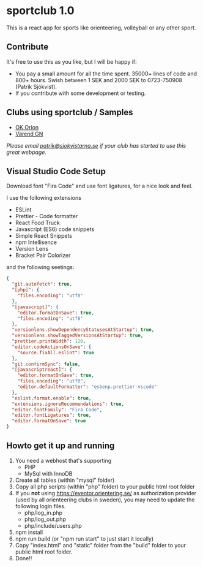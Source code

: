 # sportclub 1.0

This is a react app for sports like orienteering, volleyball or any other sport.

## Contribute

It's free to use this as you like, but I will be happy if:

- You pay a small amount for all the time spent. 35000+ lines of code and 800+ hours. Swish between 1 SEK and 2000 SEK to 0723-750908 (Patrik Sjökvist).
- If you contribute with some development or testing.

## Clubs using sportclub / Samples

- [OK Orion](https://okorion.com/)
- [Värend GN](https://varendgn.se/)

_Please email patrik@sjokvistarna.se if your club has started to use this great webpage._

## Visual Studio Code Setup

Download font "Fira Code" and use font ligatures, for a nice look and feel.

I use the following extensions

- ESLint
- Prettier - Code formatter
- React Food Truck
- Javascript (ES6) code snippets
- Simple React Snippets
- npm Intellisence
- Version Lens
- Bracket Pair Colorizer

and the following seetings:

```json
{
  "git.autofetch": true,
  "[php]": {
    "files.encoding": "utf8"
  },
  "[javascript]": {
    "editor.formatOnSave": true,
    "files.encoding": "utf8"
  },
  "versionlens.showDependencyStatusesAtStartup": true,
  "versionlens.showTaggedVersionsAtStartup": true,
  "prettier.printWidth": 120,
  "editor.codeActionsOnSave": {
    "source.fixAll.eslint": true
  },
  "git.confirmSync": false,
  "[javascriptreact]": {
    "editor.formatOnSave": true,
    "files.encoding": "utf8",
    "editor.defaultFormatter": "esbenp.prettier-vscode"
  },
  "eslint.format.enable": true,
  "extensions.ignoreRecommendations": true,
  "editor.fontFamily": "Fira Code",
  "editor.fontLigatures": true,
  "editor.formatOnSave": true
}
```

## Howto get it up and running

1. You need a webhost that's supporting
   - PHP
   - MySql with InnoDB
2. Create all tables (within "mysql" folder)
3. Copy all php scripts (within "php" folder) to your public html root folder
4. If you **not** using https://eventor.orientering.se/ as authorization provider (used by all orienteering clubs in sweden), you may need to update the following login files.
   - php/log_in.php
   - php/log_out.php
   - php/include/users.php
5. npm install
6. npm run build (or "npm run start" to just start it locally)
7. Copy "index.html" and "static" folder from the "build" folder to your public html root folder.
8. Done!!
